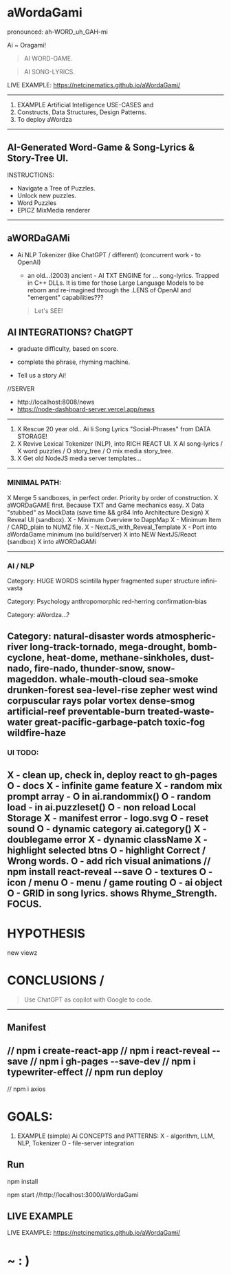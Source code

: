 # aWordaGami
pronounced: ah-WORD_uh_GAH-mi

Ai ~ Oragami!

> AI WORD-GAME.

> AI SONG-LYRICS.

LIVE EXAMPLE: https://netcinematics.github.io/aWordaGami/

---
1. EXAMPLE Artificial Intelligence USE-CASES and 
2. Constructs, Data Structures, Design Patterns.
3. To deploy aWordza
---

## AI-Generated Word-Game & Song-Lyrics & Story-Tree UI.

INSTRUCTIONS:
- Navigate a Tree of Puzzles.
- Unlock new puzzles.
- Word Puzzles
- EPICZ MixMedia renderer

---

## aWORDaGAMi

- Ai NLP Tokenizer (like ChatGPT / different) (concurrent work - to OpenAI)
     - an old...(2003) ancient - AI TXT ENGINE for ... song-lyrics. Trapped in C++ DLLs.
     It is time for those Large Language Models to be reborn and re-imagined through the .LENS
     of OpenAI and "emergent" capabilities???

     > Let's SEE!

## AI INTEGRATIONS? ChatGPT

- graduate difficulty, based on score.

- complete the phrase, rhyming machine.

- Tell us a story Ai!

//SERVER 
- http://localhost:8008/news
- https://node-dashboard-server.vercel.app/news

---

1) X Rescue 20 year old.. Ai Ii Song Lyrics "Social-Phrases" from DATA STORAGE!
2) X Revive Lexical Tokenizer (NLP), into RICH REACT UI.
    X AI song-lyrics / X word puzzles / O story_tree / O mix media story_tree.
3) X Get old NodeJS media server templates...

---

### MINIMAL PATH: 

X Merge 5 sandboxes, in perfect order. Priority by order of construction.
X aWORDaGAME first.  Because TXT and Game mechanics easy.
X Data "stubbed" as MockData (save time && gr84 Info Architecture Design)
X Reveal UI (sandbox).
  X - Minimum Overview to DappMap
  X - Minimum Item / CARD_plain to NUMZ file. 
  X - NextJS_with_Reveal_Template
  X - Port into aWordaGame minimum (no build/server)
X into NEW NextJS/React (sandbox)
X into aWORDaGAMi

---

### AI / NLP

Category: HUGE WORDS
scintilla 
hyper fragmented
super structure
infini-vasta

Category: Psychology
anthropomorphic
red-herring
confirmation-bias

Category: aWordza...?

Category: natural-disaster words
atmospheric-river
long-track-tornado,
mega-drought,
bomb-cyclone,
heat-dome,
methane-sinkholes,
dust-nado, fire-nado,
thunder-snow,
snow-mageddon.
whale-mouth-cloud
sea-smoke
drunken-forest
sea-level-rise
zepher west wind
corpuscular rays
polar vortex
dense-smog
artificial-reef
preventable-burn
treated-waste-water
great-pacific-garbage-patch
toxic-fog
wildfire-haze
---

### UI TODO:

X - clean up, check in, deploy react to gh-pages
O - docs
X - infinite game feature
X - random mix prompt array - O in ai.randommix()
O - random load - in ai.puzzleset()
O - non reload Local Storage
X - manifest error - logo.svg
O - reset sound
O - dynamic category ai.category()
X - doublegame error
X - dynamic className
X - highlight selected btns
O - highlight Correct / Wrong words.
O - add rich visual animations // npm install react-reveal --save
O - textures
O - icon / menu
O - menu / game routing
O - ai object
O - GRID in song lyrics. shows Rhyme_Strength. FOCUS.
---


# HYPOTHESIS

new viewz


# CONCLUSIONS / 

> Use ChatGPT as copilot with Google to code.

---

## Manifest 
// npm i create-react-app
// npm i react-reveal --save
// npm i gh-pages --save-dev
// npm i typewriter-effect
// npm run deploy
---
// npm i axios



# GOALS:

1. EXAMPLE (simple) Ai CONCEPTS and PATTERNS:
    X - algorithm, LLM, NLP, Tokenizer
    O - file-server integration
     
## Run

npm install

npm start
//http://localhost:3000/aWordaGami

## LIVE EXAMPLE

LIVE EXAMPLE: https://netcinematics.github.io/aWordaGami/

# ~ : ) 
